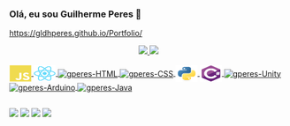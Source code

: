 ### Olá, eu sou Guilherme Peres 👋
https://gldhperes.github.io/Portfolio/

<a href="https://gperesportifolio.netlify.app/" target="_blanck">


<div align="center">
  <a href="https://github.com/gldhperes">
  <img height="180em" src="https://github-readme-stats.vercel.app/api?username=gldhperes&show_icons=true&theme=dark&include_all_commits=true&count_private=true"/>
  <img height="180em" src="https://github-readme-stats.vercel.app/api/top-langs/?username=gldhperes&layout=compact&langs_count=7&theme=dark"/>
</div>
<div style="display: inline_block"><br>
  <img align="center" alt="gperes-Js" height="30" width="40" src="https://raw.githubusercontent.com/devicons/devicon/master/icons/javascript/javascript-plain.svg">
  <img align="center" alt="gperes-React" height="30" width="40" src="https://raw.githubusercontent.com/devicons/devicon/master/icons/react/react-original.svg">
  <img align="center" alt="gperes-HTML" height="30" width="40" src="https://cdn.jsdelivr.net/gh/devicons/devicon/icons/html5/html5-plain-wordmark.svg">
  <img align="center" alt="gperes-CSS" height="30" width="40" src="https://cdn.jsdelivr.net/gh/devicons/devicon/icons/css3/css3-plain-wordmark.svg">
  <img align="center" alt="gperes-Python" height="30" width="40" src="https://raw.githubusercontent.com/devicons/devicon/master/icons/python/python-original.svg">
  <img align="center" alt="gperes-Csharp" height="30" width="40" src="https://raw.githubusercontent.com/devicons/devicon/master/icons/csharp/csharp-original.svg">
  <img align="center" alt="gperes-Unity" height="30" width="40" src="https://cdn.jsdelivr.net/gh/devicons/devicon/icons/unity/unity-original.svg">
  <img align="center" alt="gperes-Arduino" height="30" width="40" src="https://cdn.jsdelivr.net/gh/devicons/devicon/icons/arduino/arduino-original-wordmark.svg">
  <img align="center" alt="gperes-Java" height="30" width="40" src="https://cdn.jsdelivr.net/gh/devicons/devicon/icons/java/java-plain-wordmark.svg">
  
 ##
 
<div> 
  <a href="https://www.youtube.com/channel/UCCkaGDLodfkrjxpB32IEg8g" target="_blank"><img src="https://img.shields.io/badge/YouTube-FF0000?style=for-the-badge&logo=youtube&logoColor=white" target="_blank"></a>
  <a href="https://www.instagram.com/guilherme.peres2308/" target="_blank"><img src="https://img.shields.io/badge/-Instagram-%23E4405F?style=for-the-badge&logo=instagram&logoColor=white" target="_blank"></a>
  <a href = "mailto:gldhperes@gmail.com"><img src="https://img.shields.io/badge/-Gmail-%23333?style=for-the-badge&logo=gmail&logoColor=white" target="_blank"></a>
  <a href="https://www.linkedin.com/in/guilherme-peres-2902a5251" target="_blank"><img src="https://img.shields.io/badge/-LinkedIn-%230077B5?style=for-the-badge&logo=linkedin&logoColor=white" target="_blank"></a>  
</div>
